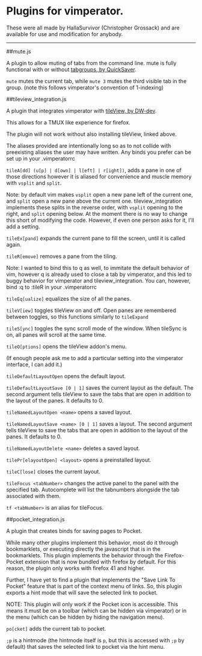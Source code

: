 # Plugins for vimperator.

These were all made by HallaSurvivor (Christopher Grossack) and are available for use and modification for anybody.

---

##mute.js

A plugin to allow muting of tabs from the command line. 
mute is fully functional with or without [tabgroups, by QuickSaver](https://addons.mozilla.org/en-US/firefox/addon/tab-groups-panorama/).

`mute` mutes the current tab, while `mute 3` mutes the third visible tab in the group. 
(note this follows vimperator's convention of 1-indexing)

##tileview\_integration.js

A plugin that integrates vimperator with [tileView, by DW-dev](https://addons.mozilla.org/en-US/firefox/addon/tile-view/).

This allows for a TMUX like experience for firefox. 

The plugin will not work without also installing tileView, linked above.

The aliases provided are intentionally long so as to not collide with preexisting aliases the user may have written. Any binds you prefer can be set up in your .vimperatorrc

`tileA[dd] (u[p] | d[own] | l[eft] | r[ight])`, adds a pane in one of those directions however it is aliased for convenience and muscle memory with `vsplit` and `split`.

Note: by default vim makes `vsplit` open a new pane left of the current one, and `split` open a new pane above the current one. tileview\_integration implements these splits in the reverse order, with `vsplit` opening to the right, and `split` opening below. At the moment there is no way to change this short of modifying the code. However, if even one person asks for it, I'll add a setting. 

`tileEx[pand]` expands the current pane to fill the screen, until it is called again. 

`tileR[emove]` removes a pane from the tiling. 

Note: I wanted to bind this to q as well, to immitate the default behavior of vim, however q is already used to close a tab by vimperator, and this led to buggy behavior for vimperator and tileview\_integration. You can, however, bind :q to :tileR in your .vimperatorrc

`tileEq[ualize]` equalizes the size of all the panes.

`tileV[iew]` toggles tileView on and off. 
Open panes are remembered between toggles, so this functions similarly to `tileExpand`

`tileS[ync]` toggles the sync scroll mode of the window. 
When tileSync is on, all panes will scroll at the same time.

`tileO[ptions]` opens the tileView addon's menu.

(If enough people ask me to add a particular setting into the vimperator interface, I can add it.)

`tileDefaultLayoutOpen` opens the default layout.

`tileDefaultLayoutSave [0 | 1]` saves the current layout as the default. 
The second argument tells tileView to save the tabs that are open in addition to the layout of the panes. It defaults to 0.

`tileNamedLayoutOpen <name>` opens a saved layout.

`tileNamedLayoutSave <name> [0 | 1]` saves a layout.
The second argument tells tileView to save the tabs that are open in addition to the layout of the panes. It defaults to 0.

`tileNamedLayoutDelete <name>` deletes a saved layout.

`tilePr[elayoutOpen] <layout>` opens a preinstalled layout.

`tileC[lose]` closes the current layout.

`tileFocus <tabNumber>` changes the active panel to the panel with the specified tab.
Autocomplete will list the tabnumbers alongside the tab associated with them.

`tf <tabNumber>` is an alias for tileFocus.

##pocket\_integration.js

A plugin that creates binds for saving pages to Pocket.

While many other plugins implement this behavior, most do it through bookmarklets, or executing directly the javascript that is in the bookmarklets. This plugin implements the behavior through the Firefox-Pocket extension that is now bundled with firefox by default. For this reason, the plugin only works with firefox 41 and higher.

Further, I have yet to find a plugin that implements the "Save Link To Pocket" feature that is part of the context menu of links. So, this plugin exports a hint mode that will save the selected link to pocket.

NOTE: This plugin will only work if the Pocket icon is accessible. This means it must be on a toolbar (which can be hidden via vimperator) or in the menu (which can be hidden by hiding the navigation menu).

`po[cket]` adds the current tab to pocket.

`;p` is a hintmode (the hintmode itself is `p`, but this is accessed with `;p` by default) that saves the selected link to pocket via the hint menu.
